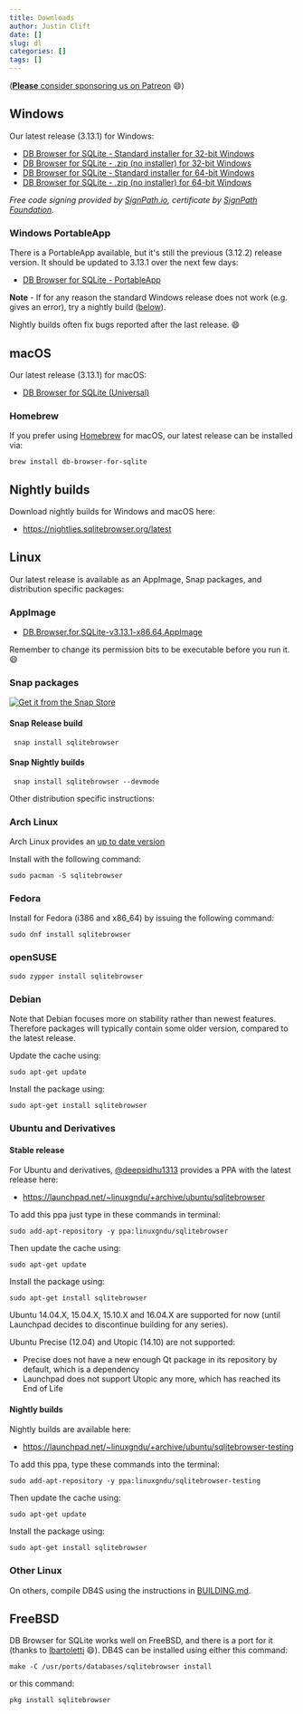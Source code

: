 ```yaml
---
title: Downloads
author: Justin Clift
date: []
slug: dl
categories: []
tags: []
---
```


([**Please** consider sponsoring us on Patreon](https://www.patreon.com/db4s) :smile:)

## Windows

Our latest release (3.13.1) for Windows:

* [DB Browser for SQLite - Standard installer for 32-bit Windows](https://download.sqlitebrowser.org/DB.Browser.for.SQLite-v3.13.1-win32.msi)
* [DB Browser for SQLite - .zip (no installer) for 32-bit Windows](https://download.sqlitebrowser.org/DB.Browser.for.SQLite-v3.13.1-win32.zip)
* [DB Browser for SQLite - Standard installer for 64-bit Windows](https://download.sqlitebrowser.org/DB.Browser.for.SQLite-v3.13.1-win64.msi)
* [DB Browser for SQLite - .zip (no installer) for 64-bit Windows](https://download.sqlitebrowser.org/DB.Browser.for.SQLite-v3.13.1-win64.zip)

*Free code signing provided by [SignPath.io](https://signpath.io/), certificate by [SignPath Foundation](https://signpath.org/).*

### Windows PortableApp

There is a PortableApp available, but it's still the previous (3.12.2) release version.  It should be updated to 3.13.1 over the next few days:

* [DB Browser for SQLite - PortableApp](https://download.sqlitebrowser.org/SQLiteDatabaseBrowserPortable_3.12.2_English.paf.exe)


**Note** - If for any reason the standard Windows release does not work
(e.g. gives an error), try a nightly build ([below](#nightly-builds)).

Nightly builds often fix bugs reported after the last release. :smile:

## macOS

Our latest release (3.13.1) for macOS:

* [DB Browser for SQLite (Universal)](https://download.sqlitebrowser.org/DB.Browser.for.SQLite-v3.13.1.dmg)

### Homebrew

If you prefer using [Homebrew](https://brew.sh/) for macOS, our latest release can be installed via:

    brew install db-browser-for-sqlite

## Nightly builds

Download nightly builds for Windows and macOS here:

* https://nightlies.sqlitebrowser.org/latest

## Linux

Our latest release is available as an AppImage, Snap packages, and distribution specific packages:

### AppImage

* [DB.Browser.for.SQLite-v3.13.1-x86.64.AppImage](https://download.sqlitebrowser.org/DB.Browser.for.SQLite-v3.13.1-x86.64.AppImage)

Remember to change its permission bits to be executable before you run it. :smile:

### Snap packages

[![Get it from the Snap Store](https://snapcraft.io/static/images/badges/en/snap-store-black.svg)](https://snapcraft.io/sqlitebrowser)

#### Snap Release build

     snap install sqlitebrowser

#### Snap Nightly builds

     snap install sqlitebrowser --devmode

Other distribution specific instructions:

### Arch Linux

Arch Linux provides an [up to date version](https://www.archlinux.org/packages/community/x86_64/sqlitebrowser/)

Install with the following command:

    sudo pacman -S sqlitebrowser

### Fedora

Install for Fedora (i386 and x86_64) by issuing the following command:

    sudo dnf install sqlitebrowser

### openSUSE

    sudo zypper install sqlitebrowser

### Debian

Note that Debian focuses more on stability rather than newest features. Therefore packages will typically contain some older version, compared to the latest release.

Update the cache using:

    sudo apt-get update

Install the package using:

    sudo apt-get install sqlitebrowser


### Ubuntu and Derivatives

#### Stable release

For Ubuntu and derivatives, [@deepsidhu1313](https://github.com/deepsidhu1313)
provides a PPA with the latest release here:

* https://launchpad.net/~linuxgndu/+archive/ubuntu/sqlitebrowser

To add this ppa just type in these commands in terminal:

    sudo add-apt-repository -y ppa:linuxgndu/sqlitebrowser

Then update the cache using:

    sudo apt-get update

Install the package using:

    sudo apt-get install sqlitebrowser

Ubuntu 14.04.X, 15.04.X, 15.10.X and 16.04.X are supported for now (until
Launchpad decides to discontinue building for any series).

Ubuntu Precise (12.04) and Utopic (14.10) are not supported:
* Precise does not have a new enough Qt package in its repository by default,
  which is a dependency
* Launchpad does not support Utopic any more, which has reached its End of
  Life

#### Nightly builds

Nightly builds are available here:

* https://launchpad.net/~linuxgndu/+archive/ubuntu/sqlitebrowser-testing

To add this ppa, type these commands into the terminal:

    sudo add-apt-repository -y ppa:linuxgndu/sqlitebrowser-testing

Then update the cache using:

    sudo apt-get update

Install the package using:

    sudo apt-get install sqlitebrowser

### Other Linux

On others, compile DB4S using the instructions
in [BUILDING.md](https://github.com/sqlitebrowser/sqlitebrowser/blob/master/BUILDING.md#build-instructions-and-requirements).

## FreeBSD

DB Browser for SQLite works well on FreeBSD, and there is a port for it (thanks
to [lbartoletti](https://github.com/lbartoletti) :smile:).  DB4S can be installed
using either this command:

    make -C /usr/ports/databases/sqlitebrowser install

or this command:

    pkg install sqlitebrowser
